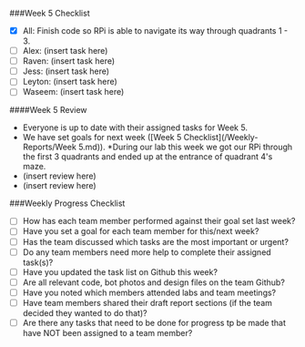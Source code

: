 ###Week 5 Checklist
- [X] All: Finish code so RPi is able to navigate its way through quadrants 1 - 3.
- [ ] Alex: (insert task here)
- [ ] Raven: (insert task here)
- [ ] Jess: (insert task here)
- [ ] Leyton: (insert task here)
- [ ] Waseem: (insert task here)

####Week 5 Review
* Everyone is up to date with their assigned tasks for Week 5.
* We have set goals for next week ([Week 5 Checklist](/Weekly-Reports/Week 5.md)).
*During our lab this week we got our RPi through the first 3 quadrants and ended up at the entrance of quadrant 4's maze.
* (insert review here)
* (insert review here)

###Weekly Progress Checklist
- [ ] How has each team member performed against their goal set last week?
- [ ] Have you set a goal for each team member for this/next week?
- [ ] Has the team discussed which tasks are the most important or urgent?
- [ ] Do any team members need more help to complete their assigned task(s)?
- [ ] Have you updated the task list on Github this week?
- [ ] Are all relevant code, bot photos and design files on the team Github?
- [ ] Have you noted which members attended labs and team meetings?
- [ ] Have team members shared their draft report sections (if the team decided they wanted to do that)?
- [ ] Are there any tasks that need to be done for progress tp be made that have NOT been assigned to a team member?
